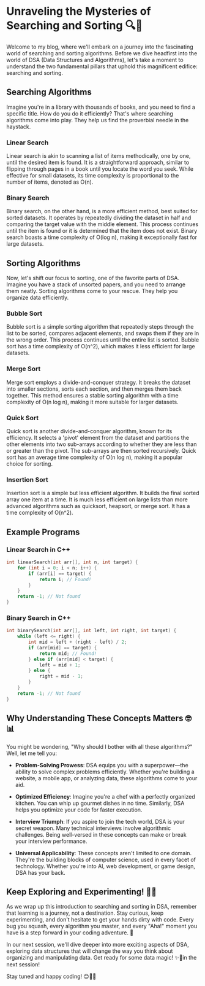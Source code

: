 
# Unraveling the Mysteries of Searching and Sorting 🔍🧺

Welcome to my blog, where we'll embark on a journey into the fascinating world of searching and sorting algorithms. Before we dive headfirst into the world of DSA (Data Structures and Algorithms), let's take a moment to understand the two fundamental pillars that uphold this magnificent edifice: searching and sorting.

## Searching Algorithms

Imagine you're in a library with thousands of books, and you need to find a specific title. How do you do it efficiently? That's where searching algorithms come into play. They help us find the proverbial needle in the haystack.

### Linear Search

Linear search is akin to scanning a list of items methodically, one by one, until the desired item is found. It is a straightforward approach, similar to flipping through pages in a book until you locate the word you seek. While effective for small datasets, its time complexity is proportional to the number of items, denoted as O(n).

### Binary Search

Binary search, on the other hand, is a more efficient method, best suited for sorted datasets. It operates by repeatedly dividing the dataset in half and comparing the target value with the middle element. This process continues until the item is found or it is determined that the item does not exist. Binary search boasts a time complexity of O(log n), making it exceptionally fast for large datasets.

## Sorting Algorithms

Now, let's shift our focus to sorting, one of the favorite parts of DSA. Imagine you have a stack of unsorted papers, and you need to arrange them neatly. Sorting algorithms come to your rescue. They help you organize data efficiently.

### Bubble Sort

Bubble sort is a simple sorting algorithm that repeatedly steps through the list to be sorted, compares adjacent elements, and swaps them if they are in the wrong order. This process continues until the entire list is sorted. Bubble sort has a time complexity of O(n^2), which makes it less efficient for large datasets.

### Merge Sort

Merge sort employs a divide-and-conquer strategy. It breaks the dataset into smaller sections, sorts each section, and then merges them back together. This method ensures a stable sorting algorithm with a time complexity of O(n log n), making it more suitable for larger datasets.

### Quick Sort

Quick sort is another divide-and-conquer algorithm, known for its efficiency. It selects a 'pivot' element from the dataset and partitions the other elements into two sub-arrays according to whether they are less than or greater than the pivot. The sub-arrays are then sorted recursively. Quick sort has an average time complexity of O(n log n), making it a popular choice for sorting.

### Insertion Sort

Insertion sort is a simple but less efficient algorithm. It builds the final sorted array one item at a time. It is much less efficient on large lists than more advanced algorithms such as quicksort, heapsort, or merge sort. It has a time complexity of O(n^2).

## Example Programs

### Linear Search in C++

```cpp
int linearSearch(int arr[], int n, int target) {
    for (int i = 0; i < n; i++) {
        if (arr[i] == target) {
            return i; // Found!
        }
    }
    return -1; // Not found
}
```

### Binary Search in C++

```cpp
int binarySearch(int arr[], int left, int right, int target) {
    while (left <= right) {
        int mid = left + (right - left) / 2;
        if (arr[mid] == target) {
            return mid; // Found!
        } else if (arr[mid] < target) {
            left = mid + 1;
        } else {
            right = mid - 1;
        }
    }
    return -1; // Not found
}
```

## Why Understanding These Concepts Matters 🤓📊

You might be wondering, "Why should I bother with all these algorithms?" Well, let me tell you:

- **Problem-Solving Prowess**: DSA equips you with a superpower—the ability to solve complex problems efficiently. Whether you're building a website, a mobile app, or analyzing data, these algorithms come to your aid.

- **Optimized Efficiency**: Imagine you're a chef with a perfectly organized kitchen. You can whip up gourmet dishes in no time. Similarly, DSA helps you optimize your code for faster execution.

- **Interview Triumph**: If you aspire to join the tech world, DSA is your secret weapon. Many technical interviews involve algorithmic challenges. Being well-versed in these concepts can make or break your interview performance.

- **Universal Applicability**: These concepts aren't limited to one domain. They're the building blocks of computer science, used in every facet of technology. Whether you're into AI, web development, or game design, DSA has your back.

## Keep Exploring and Experimenting! 🚀🔬

As we wrap up this introduction to searching and sorting in DSA, remember that learning is a journey, not a destination. Stay curious, keep experimenting, and don't hesitate to get your hands dirty with code. Every bug you squash, every algorithm you master, and every "Aha!" moment you have is a step forward in your coding adventure. 🌟

In our next session, we'll dive deeper into more exciting aspects of DSA, exploring data structures that will change the way you think about organizing and manipulating data. Get ready for some data magic! ✨💾in the next session!

Stay tuned and happy coding! 😊👨‍💻
```

